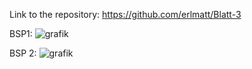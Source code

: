 Link to the repository: https://github.com/erlmatt/Blatt-3

BSP1:
![grafik](https://github.com/user-attachments/assets/f2100589-7a2b-48a5-bef2-de88fe9c5e12)


BSP 2:
![grafik](https://github.com/user-attachments/assets/ad64394f-65fd-4b82-a1d1-4c74db90aa4f)

